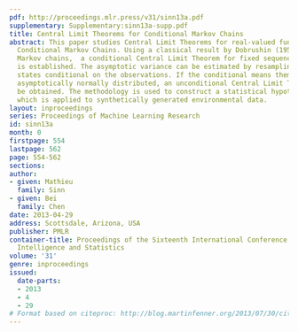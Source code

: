 ```yaml
---
pdf: http://proceedings.mlr.press/v31/sinn13a.pdf
supplementary: Supplementary:sinn13a-supp.pdf
title: Central Limit Theorems for Conditional Markov Chains
abstract: This paper studies Central Limit Theorems for real-valued functionals of
  Conditional Markov Chains. Using a classical result by Dobrushin (1956) for non-stationary
  Markov chains,  a conditional Central Limit Theorem for fixed sequences of observations
  is established. The asymptotic variance can be estimated by resampling the latent
  states conditional on the observations. If the conditional means themselves are
  asymptotically normally distributed, an unconditional Central Limit Theorem can
  be obtained. The methodology is used to construct a statistical hypothesis test
  which is applied to synthetically generated environmental data.
layout: inproceedings
series: Proceedings of Machine Learning Research
id: sinn13a
month: 0
firstpage: 554
lastpage: 562
page: 554-562
sections: 
author:
- given: Mathieu
  family: Sinn
- given: Bei
  family: Chen
date: 2013-04-29
address: Scottsdale, Arizona, USA
publisher: PMLR
container-title: Proceedings of the Sixteenth International Conference on Artificial
  Intelligence and Statistics
volume: '31'
genre: inproceedings
issued:
  date-parts:
  - 2013
  - 4
  - 29
# Format based on citeproc: http://blog.martinfenner.org/2013/07/30/citeproc-yaml-for-bibliographies/
---
```

